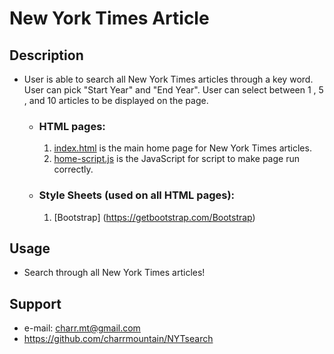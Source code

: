 #  **New York Times Article** #

## **Description**

-  User is able to search all New York Times articles through a key word. User can pick "Start Year" and "End Year". User can select between 1 , 5 , and 10 articles to be displayed on the page.

    - ### **HTML pages:**
         1. [index.html](index.html) is the main home page for New York Times articles.
         2. [home-script.js](portfolio.html) is the JavaScript for script to make page run correctly.


    - ### **Style Sheets** (used on all HTML pages)**:**
         1. [Bootstrap] (https://getbootstrap.com/Bootstrap)


## **Usage**
- Search through all New York Times articles!

## **Support**
- e-mail: charr.mt@gmail.com
- https://github.com/charrmountain/NYTsearch